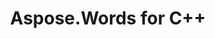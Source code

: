 ---
title: Aspose.Words for C++
type: docs
weight: 12
url: /cpp/
keywords: 
description: 
is_root: true
---